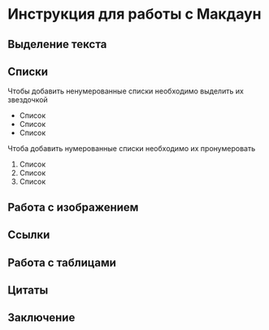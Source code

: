 # Инструкция для работы с Макдаун

## Выделение текста

## Cписки
Чтобы добавить ненумерованные списки необходимо выделить их звездочкой
* Cписок
* Cписок
* Cписок

Чтоба добавить нумерованные списки необходимо их пронумеровать
1. Cписок
2. Список
3. Cписок

## Работа с изображением

## Ссылки

## Работа с таблицами

## Цитаты

## Заключение